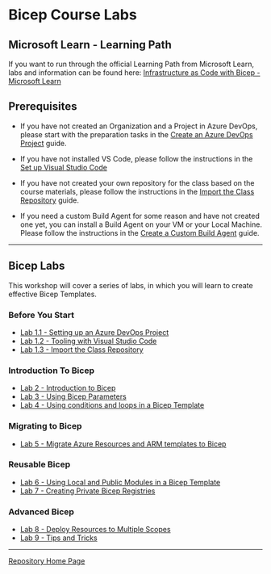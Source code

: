 # Bicep Course Labs

## Microsoft Learn - Learning Path

If you want to run through the official Learning Path from Microsoft Learn, labs and information can be found here: [Infrastructure as Code with Bicep - Microsoft Learn](MS_Learn_Intro_To_Bicep_Labs.md)

## Prerequisites

* If you have not created an Organization and a Project in Azure DevOps, please start with the preparation tasks in the [Create an Azure DevOps Project](../../setup/1-Create-Azdo-Project.md) guide.

* If you have not installed VS Code,  please follow the instructions in the [Set up Visual Studio Code](../../setup/3-Visual-Studio-Code.md)

* If you have not created your own repository for the class based on the course materials, please follow the instructions in the [Import the Class Repository](../../setup/3-Clone-Repo.md) guide.

* If you need a custom Build Agent for some reason and have not created one yet, you can install a Build Agent on your VM or your Local Machine.  Please follow the instructions in the [Create a Custom Build Agent](../../build-agents/desktop-runner/readme.md) guide.

---

## Bicep Labs

This workshop will cover a series of labs, in which you will learn to create effective Bicep Templates.

### Before You Start

* [Lab 1.1 - Setting up an Azure DevOps Project](../setup/1-Create-Azdo-Project.md)
* [Lab 1.2 - Tooling with Visual Studio Code](../setup/3-Visual-Studio-Code.md)
* [Lab 1.3 - Import the Class Repository](../setup/3-Clone-Repo.md)

### Introduction To Bicep

* [Lab 2 - Introduction to Bicep](./02_Intro/readme.md)
* [Lab 3 - Using Bicep Parameters](./03_Parameters/readme.md)
* [Lab 4 - Using conditions and loops in a Bicep Template](./04_Conditions_and_Loops/readme.md)

### Migrating to Bicep

* [Lab 5 - Migrate Azure Resources and ARM templates to Bicep](./05_Migrate_to_Bicep/Lab01/readme.md)

### Reusable Bicep

* [Lab 6 - Using Local and Public Modules in a Bicep Template](./06_Modules/readme.md)
* [Lab 7 - Creating Private Bicep Registries](./07_Bicep_Registries/readme.md)

### Advanced Bicep

* [Lab 8 - Deploy Resources to Multiple Scopes](./08_Deploy_Targets/readme.md)
* [Lab 9 - Tips and Tricks](./09_Tips/readme.md)

<!-- * [Lab 99 - Publish Reusable Code with Template Specs](./archives/99_Bicep_Template_Specs/readme.md) -->
<!-- * [Lab 98 - CICD Pipelines](./archives/98_CICD_Pipelines/readme.md) -->

---

[Repository Home Page](../../readme.md)
